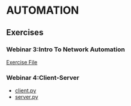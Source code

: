 # AUTOMATION
## Exercises
### Webinar 3:Intro To Network Automation 
[Exercise File](https://github.com/AK-Engineer/Incu2020/blob/master/Automation/Intro%20to%20Network%20Automation-Exercise.ipynb "Juputer Notebook File")
### Webinar 4:Client-Server
+ [client.py](https://github.com/AK-Engineer/Incu2020/blob/master/Automation/Intro%20to%20Network%20Automation-Exercise.ipynb "")
+ [server.py](https://github.com/AK-Engineer/Incu2020/blob/master/Automation/Intro%20to%20Network%20Automation-Exercise.ipynb "")
